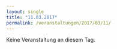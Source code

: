```yaml
---
layout: single
title: "11.03.2017"
permalink: /veranstaltungen/2017/03/11/
---
```


Keine Veranstaltung an diesem Tag.
